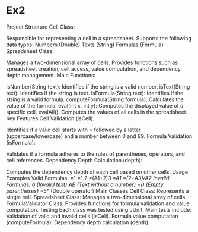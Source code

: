 # Ex2
Project Structure
Cell Class:

Responsible for representing a cell in a spreadsheet.
Supports the following data types:
Numbers (Double)
Texts (String)
Formulas (Formula)
Spreadsheet Class:

Manages a two-dimensional array of cells.
Provides functions such as spreadsheet creation, cell access, value computation, and dependency depth management.
Main Functions:

isNumber(String text): Identifies if the string is a valid number.
isText(String text): Identifies if the string is text.
isFormula(String text): Identifies if the string is a valid formula.
computeFormula(String formula): Calculates the value of the formula.
eval(int x, int y): Computes the displayed value of a specific cell.
evalAll(): Computes the values of all cells in the spreadsheet.
Key Features
Cell Validation (isCell):

Identifies if a valid cell starts with = followed by a letter (uppercase/lowercase) and a number between 0 and 99.
Formula Validation (isFormula):

Validates if a formula adheres to the rules of parentheses, operators, and cell references.
Dependency Depth Calculation (depth):

Computes the dependency depth of each cell based on other cells.
Usage Examples
Valid Formulas:
=1
=1.2
=(A1+2)*3
=A1
=(2+A3)/A2
Invalid Formulas:
a (Invalid text)
AB (Text without a number)
=() (Empty parentheses)
=5** (Double operator)
Main Classes
Cell Class: Represents a single cell.
Spreadsheet Class: Manages a two-dimensional array of cells.
FormulaValidator Class: Provides functions for formula validation and value computation.
Testing
Each class was tested using JUnit.
Main tests include:
Validation of valid and invalid cells (isCell).
Formula value computation (computeFormula).
Dependency depth calculation (depth).


